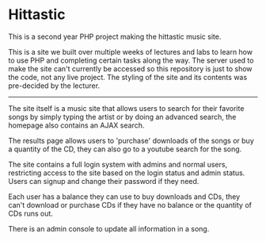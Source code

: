 # Hittastic
This is a second year PHP project making the hittastic music site.

This is a site we built over multiple weeks of lectures and labs to learn how to use PHP and completing certain tasks along the way. The server used to make the site can't currently be accessed so this repository is just to show the code, not any live project.
The styling of the site and its contents was pre-decided by the lecturer.

---

The site itself is a music site that allows users to search for their favorite songs by simply typing the artist or by doing an advanced search, the homepage also contains an AJAX search.

The results page allows users to 'purchase' downloads of the songs or buy a quantity of the CD, they can also go to a youtube search for the song.

The site contains a full login system with admins and normal users, restricting access to the site based on the login status and admin status. Users can signup and change their password if they need.

Each user has a balance they can use to buy downloads and CDs, they can't download or purchase CDs if they have no balance or the quantity of CDs runs out.

There is an admin console to update all information in a song.
